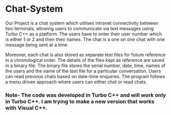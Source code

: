 # Chat-System
Our Project is a chat system which utilises intranet connectivity between two terminals, allowing users to communicate via text messages using Turbo C++ as a platform. The users have to enter their user number which is either 1 or 2 and then their names. The chat is a one on one chat with one message being sent at a time.

Moreover, each chat is also stored as separate text files for future reference in a chronological order. The details of the files kept as reference are saved in a binary file. The binary file stores the serial number, date, time, names of the users and the name of the text file for a particular conversation. Users can read previous chats based on date-time enquiries. The program follows a menu driven approach where users can either chat or read chats.

### Note- The code was developed in Turbo C++ and will work only in Turbo C++. I am trying to make a new version that works with Visual C++.
